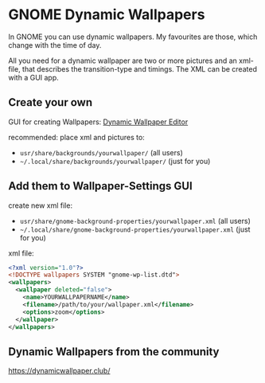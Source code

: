 # GNOME Dynamic Wallpapers

In GNOME you can use dynamic wallpapers. My favourites are those, which change with the time of day.

All you need for a dynamic wallpaper are two or more pictures and an xml-file, that describes the transition-type and timings. The XML can be created with a GUI app.

## Create your own

GUI for creating Wallpapers: [Dynamic Wallpaper Editor](https://github.com/maoschanz/dynamic-wallpaper-editor)

recommended: place xml and pictures to:
- `usr/share/backgrounds/yourwallpaper/` (all users)
- `~/.local/share/backgrounds/yourwallpaper/` (just for you)

## Add them to Wallpaper-Settings GUI

create new xml file:
- `usr/share/gnome-background-properties/yourwallpaper.xml` (all users)
- `~/.local/share/gnome-background-properties/yourwallpaper.xml` (just for you)

xml file:
```xml
<?xml version="1.0"?>
<!DOCTYPE wallpapers SYSTEM "gnome-wp-list.dtd">
<wallpapers>
  <wallpaper deleted="false">
    <name>YOURWALLPAPERNAME</name>
    <filename>/path/to/your/wallpaper.xml</filename>
    <options>zoom</options>
  </wallpaper>
</wallpapers>
```

## Dynamic Wallpapers from the community

https://dynamicwallpaper.club/

